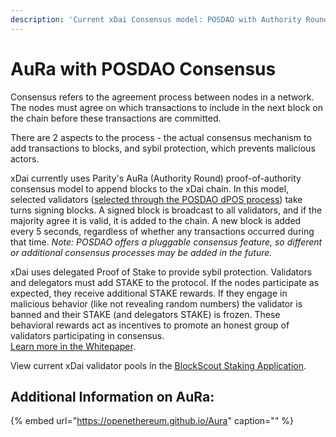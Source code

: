 ```yaml
---
description: 'Current xDai Consensus model: POSDAO with Authority Round Consensus'
---
```


# AuRa with POSDAO Consensus

Consensus refers to the agreement process between nodes in a network. The nodes must agree on which transactions to include in the next block on the chain before these transactions are committed.

There are 2 aspects to the process - the actual consensus mechanism to add transactions to blocks, and sybil protection, which prevents malicious actors.

xDai currently uses Parity's AuRa \(Authority Round\) proof-of-authority consensus model to append blocks to the xDai chain. In this model, selected validators \([selected through the POSDAO dPOS process](posdao-proof-of-stake-decentralized-autonomous-organization.md)\) take turns signing blocks. A signed block is broadcast to all validators, and if the majority agree it is valid, it is added to the chain. A new block is added every 5 seconds, regardless of whether any transactions occurred during that time. _Note: POSDAO offers a pluggable consensus feature, so different or additional consensus processes may be added in the future._

xDai uses delegated Proof of Stake to provide sybil protection. Validators and delegators must add STAKE to the protocol. If the nodes participate as expected, they receive additional STAKE rewards. If they engage in malicious behavior \(like not revealing random numbers\) the validator is banned and their STAKE \(and delegators STAKE\) is frozen. These behavioral rewards act as incentives to promote an honest group of validators participating in consensus.  
[Learn more in the Whitepaper](../posdao-whitepaper.md).

View current xDai validator pools in the [BlockScout Staking Application](https://blockscout.com/xdai/mainnet/validators).

## Additional Information on AuRa:

{% embed url="https://openethereum.github.io/Aura" caption="" %}

